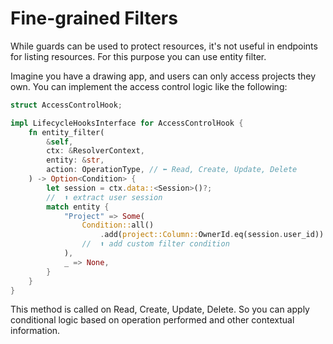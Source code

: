 # Fine-grained Filters

While guards can be used to protect resources, it's not useful in endpoints for listing resources. For this purpose you can use entity filter.

Imagine you have a drawing app, and users can only access projects they own. You can implement the access control logic like the following:

```rust
struct AccessControlHook;

impl LifecycleHooksInterface for AccessControlHook {
    fn entity_filter(
        &self,
        ctx: &ResolverContext,
        entity: &str,
        action: OperationType, // ⬅ Read, Create, Update, Delete
    ) -> Option<Condition> {
        let session = ctx.data::<Session>()?;
        //  ⬆ extract user session
        match entity {
            "Project" => Some(
                Condition::all()
                    .add(project::Column::OwnerId.eq(session.user_id))
                //  ⬆ add custom filter condition
            ),
            _ => None,
        }
    }
}
```

This method is called on Read, Create, Update, Delete. So you can apply conditional logic based on operation performed and other contextual information.